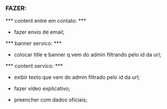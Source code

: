 ### FAZER:

*** content entre em contato: ***
- fazer envio de email;

*** banner servico: ***
- colocar title e banner q vem do admin filtrando pelo id da url;

*** content servico: ***
- exibir texto que vem do admin filtrado pelo id da url;


- fazer vídeo explicativo;
- preencher com dados oficiais;
